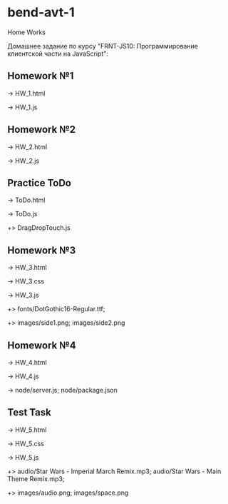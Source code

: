 # bend-avt-1
Home Works

 Домашнее задание по курсу "FRNT-JS10: Программирование клиентской части на JavaScript":
 
 Homework №1
 -----------

-> HW_1.html

-> HW_1.js

 Homework №2
 -----------
 
-> HW_2.html

-> HW_2.js

 Practice ToDo
 -------------
 
-> ToDo.html

-> ToDo.js

+> DragDropTouch.js

 Homework №3
 -----------
 
-> HW_3.html

-> HW_3.css

-> HW_3.js

+> fonts/DotGothic16-Regular.ttf;
 
+> images/side1.png;
 images/side2.png

 Homework №4
 -----------
 
-> HW_4.html

-> HW_4.js

-> node/server.js;
 node/package.json

  Test Task
 -----------
 
-> HW_5.html

-> HW_5.css

-> HW_5.js

+> audio/Star Wars - Imperial March Remix.mp3;
 audio/Star Wars - Main Theme Remix.mp3;
 
+> images/audio.png;
 images/space.png
